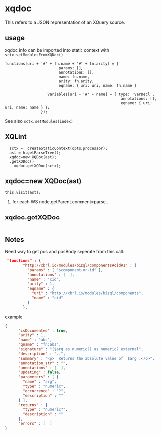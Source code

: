 # xqdoc
This refers to a JSON representation of an XQuery source.

## usage
xqdoc info can be imported into static context with `sctx.setModulesFromXQDoc()`

```
functions[uri + '#' + fn.name + '#' + fn.arity] = {
                        params: [],
                        annotations: [],
                        name: fn.name,
                        arity: fn.arity,
                        eqname: { uri: uri, name: fn.name }

                   variables[uri + '#' + name] = { type: 'VarDecl',
                                                    annotations: [], 
                                                    eqname: { uri: uri, name: name } };
                });

```

See also `sctx.setModules(index)`


## XQLint
```
  sctx =  createStaticContext(opts.processor);
  ast = h.getParseTree();
  xqdoc=new XQDoc(ast);
  .getXQDoc()
  - xqdoc.getXQDoc(sctx);
```
## xqdoc=new XQDoc(ast)
```
this.visit(ast);

```
1. for each WS node.getParent.comment=parse..

## xqdoc.getXQDoc
```
```

## Notes
Need way to get pos and posBody seperate from this call.


```json
 "functions" : {
        "http://xbrl.io/modules/bizql/components#cid#1" : {
          "params" : [ "$component-or-id" ], 
          "annotations" : [  ], 
          "name" : "cid", 
          "arity" : 1, 
          "eqname" : {
            "uri" : "http://xbrl.io/modules/bizql/components", 
            "name" : "cid"
          }
        },
```
example 
```json
{
      "isDocumented" : true, 
      "arity" : 1, 
      "name" : "abs", 
      "qname" : "fn:abs", 
      "signature" : "($arg as numeric?) as numeric? external", 
      "description" : "..", 
      "summary" : "<p>  Returns the absolute value of  $arg .</p>", 
      "annotation_str" : "", 
      "annotations" : [  ], 
      "updating" : false, 
      "parameters" : [ {
        "name" : "arg", 
        "type" : "numeric", 
        "occurrence" : "?", 
        "description" : ""
      } ], 
      "returns" : {
        "type" : "numeric?", 
        "description" : ""
      }, 
      "errors" : [  ]
}
```